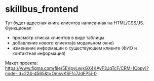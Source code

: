 # skillbus_frontend
Тут будет адресная книга клиентов написанная на HTML/CSS/JS.
Функционал:
- просмотр списка клиентов в виде таблицы
- добавление нового клиента(в модальном окне)
- изменение информации о существующем клиенте (ФИО и контактная информация)


Макет проекта:
https://www.figma.com/file/5EVpyLwjxGX4KAyF3JqTcF/CRM-(Copy)?node-id=224-4565&t=OmsvKSF1c7JdFP5i-0

